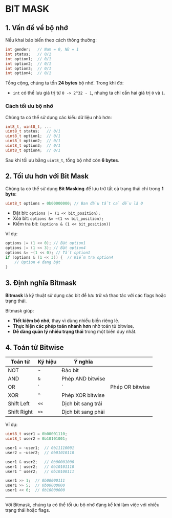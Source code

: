 # BIT MASK

## 1. Vấn đề về bộ nhớ

Nếu khai báo biến theo cách thông thường:

```c
int gender;   // Nam = 0, Nữ = 1
int status;   // 0/1
int option1;  // 0/1   
int option2;  // 0/1
int option3;  // 0/1
int option4;  // 0/1
```

Tổng cộng, chúng ta tốn **24 bytes** bộ nhớ. Trong khi đó:

- `int` có thể lưu giá trị từ `0 -> 2^32 - 1`, nhưng ta chỉ cần hai giá trị `0` và `1`.

### Cách tối ưu bộ nhớ

Chúng ta có thể sử dụng các kiểu dữ liệu nhỏ hơn:

```c
int8_t, uint8_t, ...
uint8_t status;   // 0/1
uint8_t option1;  // 0/1   
uint8_t option2;  // 0/1
uint8_t option3;  // 0/1
uint8_t option4;  // 0/1
```

Sau khi tối ưu bằng `uint8_t`, tổng bộ nhớ còn **6 bytes**.

## 2. Tối ưu hơn với Bit Mask

Chúng ta có thể sử dụng **Bit Masking** để lưu trữ tất cả trạng thái chỉ trong **1 byte**:

```c
uint8_t options = 0b00000000; // Ban đầu tất cả đều là 0
```

- Đặt bit: `options |= (1 << bit_position);`
- Xóa bit: `options &= ~(1 << bit_position);`
- Kiểm tra bit: `(options & (1 << bit_position))`

Ví dụ:

```c
options |= (1 << 0); // Bật option1
options |= (1 << 3); // Bật option4
options &= ~(1 << 0); // Tắt option1
if (options & (1 << 3)) {  // Kiểm tra option4
    // Option 4 đang bật
}
```

## 3. Định nghĩa Bitmask

**Bitmask** là kỹ thuật sử dụng các bit để lưu trữ và thao tác với các flags hoặc trạng thái.

Bitmask giúp:

- **Tiết kiệm bộ nhớ**, thay vì dùng nhiều biến riêng lẻ.
- **Thực hiện các phép toán nhanh hơn** nhờ toán tử bitwise.
- **Dễ dàng quản lý nhiều trạng thái** trong một biến duy nhất.

## 4. Toán tử Bitwise

| Toán tử     | Ký hiệu | Ý nghĩa            |                 |
| ----------- | ------- | ------------------ | --------------- |
| NOT         | `~`     | Đảo bit            |                 |
| AND         | `&`     | Phép AND bitwise   |                 |
| OR          | \`      | \`                 | Phép OR bitwise |
| XOR         | `^`     | Phép XOR bitwise   |                 |
| Shift Left  | `<<`    | Dịch bit sang trái |                 |
| Shift Right | `>>`    | Dịch bit sang phải |                 |

Ví dụ:

```c
uint8_t user1 = 0b00001110;
uint8_t user2 = 0b10101001;

user1 = ~user1;  // 0b11110001
user2 = ~user2;  // 0b01010110

user1 & user2;   // 0b00001000
user1 | user2;   // 0b10101110
user1 ^ user2;   // 0b10100111

user1 >> 1;  // 0b00000111
user1 >> 5;  // 0b00000000
user1 << 6;  // 0b10000000
```

---

Với Bitmask, chúng ta có thể tối ưu bộ nhớ đáng kể khi làm việc với nhiều trạng thái hoặc flags.

